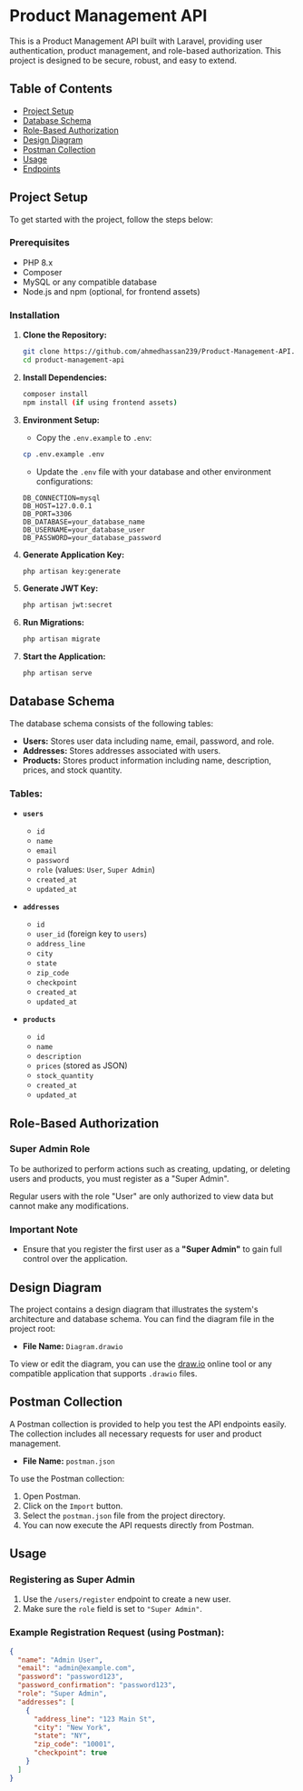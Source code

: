 # Product Management API

This is a Product Management API built with Laravel, providing user authentication, product management, and role-based authorization. This project is designed to be secure, robust, and easy to extend.

## Table of Contents
- [Project Setup](#project-setup)
- [Database Schema](#database-schema)
- [Role-Based Authorization](#role-based-authorization)
- [Design Diagram](#design-diagram)
- [Postman Collection](#postman-collection)
- [Usage](#usage)
- [Endpoints](#endpoints)

## Project Setup

To get started with the project, follow the steps below:

### Prerequisites
- PHP 8.x
- Composer
- MySQL or any compatible database
- Node.js and npm (optional, for frontend assets)

### Installation

1. **Clone the Repository:**
    ```bash
    git clone https://github.com/ahmedhassan239/Product-Management-API.git
    cd product-management-api
    ```

2. **Install Dependencies:**
    ```bash
    composer install
    npm install (if using frontend assets)
    ```

3. **Environment Setup:**
    - Copy the `.env.example` to `.env`:
    ```bash
    cp .env.example .env
    ```
    - Update the `.env` file with your database and other environment configurations:
    ```env
    DB_CONNECTION=mysql
    DB_HOST=127.0.0.1
    DB_PORT=3306
    DB_DATABASE=your_database_name
    DB_USERNAME=your_database_user
    DB_PASSWORD=your_database_password
    ```

4. **Generate Application Key:**
    ```bash
    php artisan key:generate
    ```
5. **Generate JWT Key:**
    ```bash
    php artisan jwt:secret


6. **Run Migrations:**
    ```bash
    php artisan migrate
    ```

7. **Start the Application:**
    ```bash
    php artisan serve
    ```

## Database Schema

The database schema consists of the following tables:

- **Users:** Stores user data including name, email, password, and role.
- **Addresses:** Stores addresses associated with users.
- **Products:** Stores product information including name, description, prices, and stock quantity.

### Tables:

- **`users`**
  - `id`
  - `name`
  - `email`
  - `password`
  - `role` (values: `User`, `Super Admin`)
  - `created_at`
  - `updated_at`

- **`addresses`**
  - `id`
  - `user_id` (foreign key to `users`)
  - `address_line`
  - `city`
  - `state`
  - `zip_code`
  - `checkpoint`
  - `created_at`
  - `updated_at`

- **`products`**
  - `id`
  - `name`
  - `description`
  - `prices` (stored as JSON)
  - `stock_quantity`
  - `created_at`
  - `updated_at`

## Role-Based Authorization

### Super Admin Role

To be authorized to perform actions such as creating, updating, or deleting users and products, you must register as a "Super Admin". 

Regular users with the role "User" are only authorized to view data but cannot make any modifications.

### Important Note

- Ensure that you register the first user as a **"Super Admin"** to gain full control over the application.
  
## Design Diagram

The project contains a design diagram that illustrates the system's architecture and database schema. You can find the diagram file in the project root:

- **File Name:** `Diagram.drawio`

To view or edit the diagram, you can use the [draw.io](https://www.diagrams.net/) online tool or any compatible application that supports `.drawio` files.

## Postman Collection

A Postman collection is provided to help you test the API endpoints easily. The collection includes all necessary requests for user and product management.

- **File Name:** `postman.json`

To use the Postman collection:

1. Open Postman.
2. Click on the `Import` button.
3. Select the `postman.json` file from the project directory.
4. You can now execute the API requests directly from Postman.

## Usage

### Registering as Super Admin

1. Use the `/users/register` endpoint to create a new user.
2. Make sure the `role` field is set to `"Super Admin"`.

### Example Registration Request (using Postman):

```json
{
  "name": "Admin User",
  "email": "admin@example.com",
  "password": "password123",
  "password_confirmation": "password123",
  "role": "Super Admin",
  "addresses": [
    {
      "address_line": "123 Main St",
      "city": "New York",
      "state": "NY",
      "zip_code": "10001",
      "checkpoint": true
    }
  ]
}
